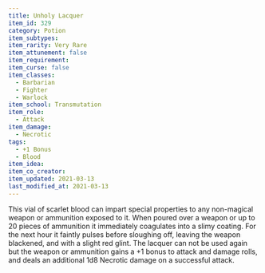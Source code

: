 ```yaml
---
title: Unholy Lacquer
item_id: 329
category: Potion
item_subtypes: 
item_rarity: Very Rare
item_attunement: false
item_requirement: 
item_curse: false
item_classes: 
  - Barbarian
  - Fighter
  - Warlock
item_school: Transmutation
item_role: 
  - Attack
item_damage: 
  - Necrotic
tags:
  - +1 Bonus
  - Blood
item_idea: 
item_co_creator: 
item_updated: 2021-03-13
last_modified_at: 2021-03-13
---
```


This vial of scarlet blood can impart special properties to any non-magical weapon or ammunition exposed to it. When poured over a weapon or up to 20 pieces of ammunition it immediately coagulates into a slimy coating. For the next hour it faintly pulses before sloughing off, leaving the weapon blackened, and with a slight red glint. The lacquer can not be used again but the weapon or ammunition gains a +1 bonus to attack and damage rolls, and deals an additional 1d8 Necrotic damage on a successful attack.
